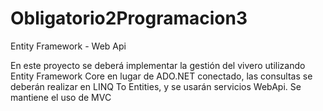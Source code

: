 # Obligatorio2Programacion3
Entity Framework - Web Api


En este proyecto se deberá implementar la gestión del vivero utilizando Entity Framework Core en lugar de
ADO.NET conectado, las consultas se deberán realizar en LINQ To Entities, y se usarán servicios WebApi. Se
mantiene el uso de MVC
